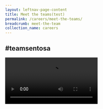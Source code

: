 ```yaml
---
layout: leftnav-page-content
title: Meet the teams(test)
permalink: /careers/meet-the-teams/
breadcrumb: meet-the-team
collection_name: careers
---
```

<div><h2>#teamsentosa</h2></div>  
<div class="row">
  <div class="col is-12">
	<div class="hero-banner-parent">
	  </div>
  </div>
</div>

<div class="row">
  <div class="col is-12">
	  <div class="wave">
	  </div>
  <div>
</div>
  <video controls>
  <source src="video/test.mp4" type="video/mp4">
  Your browser does not support the video tag.
  </video>
